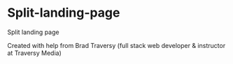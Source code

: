 # Split-landing-page
Split landing page

Created with help from Brad Traversy (full stack web developer & instructor at Traversy Media)
